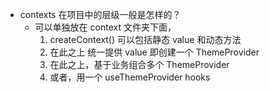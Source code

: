 - contexts 在项目中的层级一般是怎样的？
  - 可以单独放在 context 文件夹下面，
    1. createContext() 可以包括静态 value 和动态方法
    2. 在此之上 统一提供 value 即创建一个 ThemeProvider
    3. 在此之上，基于业务组合多个 ThemeProvider
    4. 或者，用一个 useThemeProvider hooks
